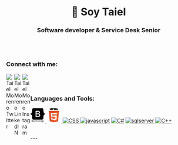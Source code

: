 <h1 align="center">👋 Soy Taiel</h1>
<h3 align="center">Software developer & Service Desk Senior </h3>


<br />
<br />

<h3 align="left">Connect with me:</h3>
<p align="left">
<a href="https://twitter.com/TaielMoreno">
<img align="left" alt="Taiel Moreno Twitter" width="22px" src="https://graffica.ams3.digitaloceanspaces.com/2023/07/rQYXqS5v-F1ySdm9WYAIbjHo-1024x1024.jpeg" />
</a>
<a href="https://www.linkedin.com/in/taiel-moreno/">
<img align="left" alt="Taiel Moreno LinkedIN" width="22px" src="https://icongr.am/fontawesome/linkedin.svg?size=128&color=70c8ff" />
</a>
<a href="https://www.instagram.com/taielmorenoo/">
<img align="left" alt="Taiel Moreno Instagram" width="22px" src="https://icongr.am/fontawesome/instagram.svg?size=128&color=70c8ff" />
</a>

<br />
<br />


<h3 align="left">Languages and Tools:</h3>
<p align="left"> 
<a href="https://getbootstrap.com" target="_blank"> <img src="https://raw.githubusercontent.com/devicons/devicon/master/icons/bootstrap/bootstrap-plain-wordmark.svg" alt="bootstrap" width="40" height="40"/> </a> 
<a href="https://html.spec.whatwg.org/multipage/" target="_blank"> <img src="https://raw.githubusercontent.com/devicons/devicon/master/icons/html5/html5-original-wordmark.svg" alt="html5" width="40" height="40"/> </a>
<a href="https://developer.mozilla.org/es/docs/Web/CSS" target="_blank"> <img src="https://cdn-icons-png.flaticon.com/512/919/919826.png" alt="CSS" width="40" height="40"/> </a>
<a href="https://developer.mozilla.org/es/docs/Web/JavaScript" target="_blank"> <img src="https://cdn-icons-png.flaticon.com/512/5968/5968292.png" alt="javascript" width="40" height="40"/></a>
<a href="https://dotnet.microsoft.com/es-es/languages/csharp" target="_blank"> <img src="https://static-00.iconduck.com/assets.00/c-sharp-c-icon-1822x2048-wuf3ijab.png" alt="C#" width="40" height="40"/></a>
<a href="https://www.microsoft.com/es-ar/sql-server/sql-server-downloads" target="_blank"> <img src="https://c0.klipartz.com/pngpicture/134/537/gratis-png-microsoft-sql-server-sql-server-management-studio-sql-server-integration-services-servidor-de-base-de-datos-microsoft.png" alt="sqlserver" width="40" height="40"/> </a> 
<a href="https://es.wikipedia.org/wiki/C%2B%2B" target="_blank"> <img src="https://upload.wikimedia.org/wikipedia/commons/thumb/1/18/ISO_C%2B%2B_Logo.svg/1200px-ISO_C%2B%2B_Logo.svg.png" alt="C++" width="40" height="40"/></a>
</p>

<br />
---
